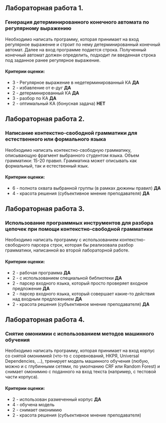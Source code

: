 ## Лабораторная работа 1.
### Генерация детерминированного конечного автомата по регулярному выражению

Необходимо написать программу, которая принимает на вход регулярное выражение и строит по нему детерминированный конечный автомат. Далее на вход программе подается строка. Полученный конечный автомат должен определить, подходит ли введенная строка под заданное ранее регулярное выражение.

#### Критерии оценки:
+ 3 - Регулярное выражение в недетерминированный КА **ДА**
+ 2 - избавление от е-дуг  **ДА**
+ 2 - детерминированный КА  **ДА**
+ 3 - разбор по КА  **ДА**
+ 2 - оптимальный КА (бонусная задача)  **НЕТ**

## Лабораторная работа 2.
### Написание контекстно-свободной грамматики для естественного или формального языка

Необходимо написать контекстно-свободную грамматику, описывающую фрагмент выбранного студентом языка. Объем грамматики: 15-20 правил. Грамматика может описывать как формальный, так и естественный язык.

#### Критерии оценки:
+ 6 - полнота охвата выбранной группы (в рамках дюжины правил) **ДА**
+ 4 - красота решения (субъективное мнение преподавателя) **ДА**

## Лабораторная работа 3.
### Использование программных инструментов для разбора цепочек при помощи контекстно-свободной грамматики

Необходимо написать программу с использованием контекстно-свободного парсера строк, которая бы реализовала разбор грамматики, написанной во второй лабораторной работе. 

#### Критерии оценки:
+ 2 - рабочая программа **ДА**
+ 2 - с использованием специальной библиотеки **ДА**
+ 2 - парсер входного языка, который просто проверяет входное предложение **ДА**
+ 2 - парсер входного языка, который совершает какие-то действия над входным предложением **ДА**
+ 2 - красота решения (субъективное мнение преподавателя) **ДА**


## Лабораторная работа 4.
### Снятие омонимии с использованием методов машинного обучения

Необходимо написать программу, которая принимает на вход корпус со снятой омонимией (что-то с соревнований, НКРЯ, Universal Dependencies, …), тренирует модель машинного обучения (любую, можно и с глубинными сетями, по умолчанию CRF или Random Forest) и снимает омонимию с поданного на вход текста (например, с тестовой части корпуса).

#### Критерии оценки:
+ 2 - использован размеченный корпус **ДА**
+ 4 - обучена модель
+ 2 - снимает омонимию
+ 2 - красота решения (субъективное мнение преподавателя)
